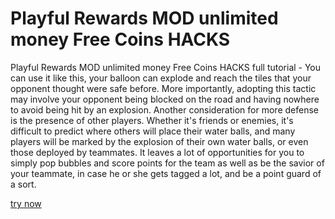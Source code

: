 # Playful Rewards MOD unlimited money Free Coins HACKS

Playful Rewards MOD unlimited money Free Coins HACKS full tutorial - You can use it like this, your balloon can explode and reach the tiles that your opponent thought were safe before. More importantly, adopting this tactic may involve your opponent being blocked on the road and having nowhere to avoid being hit by an explosion. Another consideration for more defense is the presence of other players. Whether it's friends or enemies, it's difficult to predict where others will place their water balls, and many players will be marked by the explosion of their own water balls, or even those deployed by teammates. It leaves a lot of opportunities for you to simply pop bubbles and score points for the team as well as be the savior of your teammate, in case he or she gets tagged a lot, and be a point guard of a sort. 

[try now](https://www.pexels.com/@lanka-cook-2152340727/)

